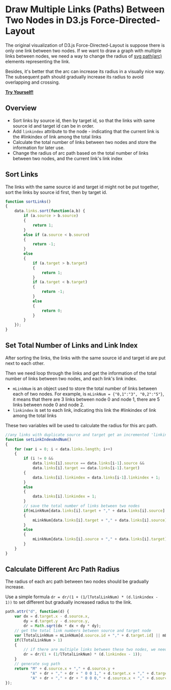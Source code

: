 Draw Multiple Links (Paths) Between Two Nodes in D3.js Force-Directed-Layout
============================================================================

The original visualization of D3.js Force-Directed-Layout is suppose there is only one link between two nodes. 
If we want to draw a graph with multiple links between nodes, we need a way to change the radius of [svg path(arc)](http://www.w3.org/TR/SVG/paths.html#PathDataEllipticalArcCommands) elements representing the link.

Besides, it's better that the arc can increase its radius in a visually nice way. The subsequent path should gradually increase its radius to avoid overlapping and crossing.

**[Try Yourself!](http://jsfiddle.net/zhanghuancs/a2QpA/)**

Overview
--------
- Sort links by source id, then by target id, so that the links with same source id and target id can be in order.
- Add `linkindex` attribute to the node - indicating that the current link is the #linkindex of link among the total links
- Calculate the total number of links between two nodes and store the information for later use.
- Change the radius of arc path based on the total number of links between two nodes, and the current link's link index

Sort Links
-----------------------
The links with the same source id and target id might not be put together, sort the links by source id first, then by target id.

```javascript
function sortLinks()
{								
	data.links.sort(function(a,b) {
		if (a.source > b.source) 
		{
			return 1;
		}
		else if (a.source < b.source) 
		{
			return -1;
		}
		else 
		{
			if (a.target > b.target) 
			{
				return 1;
			}
			if (a.target < b.target) 
			{
				return -1;
			}
			else 
			{
				return 0;
			}
		}
	});
}	
```

Set Total Number of Links and Link Index
-----------------------------------------------------------------------------------------------------------
After sorting the links, the links with the same source id and target id are put next to each other. 

Then we need loop through the links and get the information of the total number of links between two nodes, and each link's link index.

- `mLinkNum` is an object used to store the total number of links between each of two nodes. 
   For example, is `mLinkNum = {"0,1":"3", "0,2":"5"}`, it means that there are 3 links between node 0 and node 1, there are 5 links between node 0 and node 2.
- `linkindex` is set to each link, indicating this link the #linkindex of link among the total links

These two variables will be used to calculate the radius for this arc path.

```javascript
//any links with duplicate source and target get an incremented 'linkindex'
function setLinkIndexAndNum()
{								
	for (var i = 0; i < data.links.length; i++) 
	{
		if (i != 0 &&
			data.links[i].source == data.links[i-1].source &&
			data.links[i].target == data.links[i-1].target) 
		{
			data.links[i].linkindex = data.links[i-1].linkindex + 1;
		}
		else 
		{
			data.links[i].linkindex = 1;
		}
		// save the total number of links between two nodes
		if(mLinkNum[data.links[i].target + "," + data.links[i].source] !== undefined)
		{
			mLinkNum[data.links[i].target + "," + data.links[i].source] = data.links[i].linkindex;
		}
		else
		{
			mLinkNum[data.links[i].source + "," + data.links[i].target] = data.links[i].linkindex;
		}
	}
}	
```

Calculate Different Arc Path Radius 
------------
The radius of each arc path between two nodes should be gradually increase. 

Use a simple formula `dr = dr/(1 + (1/lTotalLinkNum) * (d.linkindex - 1))` to set different but gradually increased radius to the link.

```javascript
path.attr("d", function(d) {
	var dx = d.target.x - d.source.x,
		dy = d.target.y - d.source.y,
		dr = Math.sqrt(dx * dx + dy * dy);
	// get the total link numbers between source and target node
	var lTotalLinkNum = mLinkNum[d.source.id + "," + d.target.id] || mLinkNum[d.target.id + "," + d.source.id];
	if(lTotalLinkNum > 1)
	{
		// if there are multiple links between these two nodes, we need generate different dr for each path
		dr = dr/(1 + (1/lTotalLinkNum) * (d.linkindex - 1));
	}	    
	// generate svg path
	return "M" + d.source.x + "," + d.source.y + 
		   "A" + dr + "," + dr + " 0 0 1," + d.target.x + "," + d.target.y + 
		   "A" + dr + "," + dr + " 0 0 0," + d.source.x + "," + d.source.y;	
});
```
